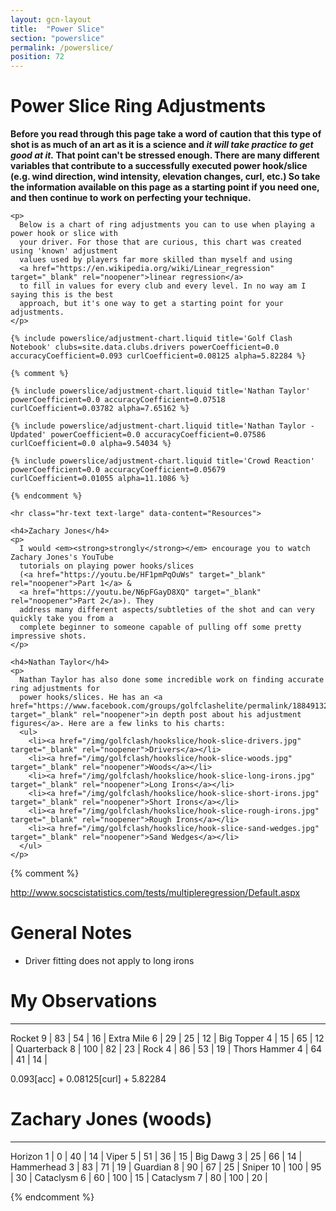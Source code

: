```yaml
---
layout: gcn-layout
title:  "Power Slice"
section: "powerslice"
permalink: /powerslice/
position: 72
---
```


<h1 class="gcn-page-header">Power Slice Ring Adjustments</h1>

<div class="row">

  <div class="col-lg-8 col-lg-offset-2 col-md-10 col-md-offset-1 col-sm-12">
    <div class="alert alert-warning text-center" role="alert">
      <strong>
        Before you read through this page take a word of caution that this type of shot is as much of
        an art as it is a science and <em><strong>it will take practice to get good at it.</strong></em>
        That point can't be stressed enough. There are many different variables that contribute to a
        successfully executed power hook/slice (e.g. wind direction, wind intensity, elevation
        changes, curl, etc.) So take the information available on this page as a starting point if
        you need one, and then continue to work on perfecting your technique.
      </strong>
    </div>
  </div>

  <div class="col-lg-8 col-lg-offset-2 col-md-10 col-md-offset-1 col-sm-12">

    <p>
      Below is a chart of ring adjustments you can to use when playing a power hook or slice with
      your driver. For those that are curious, this chart was created using 'known' adjustment
      values used by players far more skilled than myself and using
      <a href="https://en.wikipedia.org/wiki/Linear_regression" target="_blank" rel="noopener">linear regression</a>
      to fill in values for every club and every level. In no way am I saying this is the best
      approach, but it's one way to get a starting point for your adjustments.
    </p>

    {% include powerslice/adjustment-chart.liquid title='Golf Clash Notebook' clubs=site.data.clubs.drivers powerCoefficient=0.0 accuracyCoefficient=0.093 curlCoefficient=0.08125 alpha=5.82284 %}

    {% comment %}

    {% include powerslice/adjustment-chart.liquid title='Nathan Taylor' powerCoefficient=0.0 accuracyCoefficient=0.07518 curlCoefficient=0.03782 alpha=7.65162 %}

    {% include powerslice/adjustment-chart.liquid title='Nathan Taylor - Updated' powerCoefficient=0.0 accuracyCoefficient=0.07586 curlCoefficient=0.0 alpha=9.54034 %}

    {% include powerslice/adjustment-chart.liquid title='Crowd Reaction' powerCoefficient=0.0 accuracyCoefficient=0.05679 curlCoefficient=0.01055 alpha=11.1086 %}

    {% endcomment %}

  </div>

  <div class="col-lg-8 col-lg-offset-2 col-md-10 col-md-offset-1 col-sm-12">

    <hr class="hr-text text-large" data-content="Resources">

    <h4>Zachary Jones</h4>
    <p>
      I would <em><strong>strongly</strong></em> encourage you to watch Zachary Jones's YouTube
      tutorials on playing power hooks/slices
      (<a href="https://youtu.be/HF1pmPqOuWs" target="_blank" rel="noopener">Part 1</a> &
      <a href="https://youtu.be/N6pFGayD8XQ" target="_blank" rel="noopener">Part 2</a>). They
      address many different aspects/subtleties of the shot and can very quickly take you from a
      complete beginner to someone capable of pulling off some pretty impressive shots.
    </p>

    <h4>Nathan Taylor</h4>
    <p>
      Nathan Taylor has also done some incredible work on finding accurate ring adjustments for
      power hooks/slices. He has an <a href="https://www.facebook.com/groups/golfclashelite/permalink/1884913214860458/" target="_blank" rel="noopener">in depth post about his adjustment figures</a>. Here are a few links to his charts:
      <ul>
        <li><a href="/img/golfclash/hookslice/hook-slice-drivers.jpg" target="_blank" rel="noopener">Drivers</a></li>
        <li><a href="/img/golfclash/hookslice/hook-slice-woods.jpg" target="_blank" rel="noopener">Woods</a></li>
        <li><a href="/img/golfclash/hookslice/hook-slice-long-irons.jpg" target="_blank" rel="noopener">Long Irons</a></li>
        <li><a href="/img/golfclash/hookslice/hook-slice-short-irons.jpg" target="_blank" rel="noopener">Short Irons</a></li>
        <li><a href="/img/golfclash/hookslice/hook-slice-rough-irons.jpg" target="_blank" rel="noopener">Rough Irons</a></li>
        <li><a href="/img/golfclash/hookslice/hook-slice-sand-wedges.jpg" target="_blank" rel="noopener">Sand Wedges</a></li>
      </ul>
    </p>
  </div>

</div>

{% comment %}

http://www.socscistatistics.com/tests/multipleregression/Default.aspx

General Notes
====================================
* Driver fitting does not apply to long irons

# My Observations
---------------------------------
Rocket       9 |  83 |  54 | 16 |
Extra Mile   6 |  29 |  25 | 12 |
Big Topper   4 |  15 |  65 | 12 |
Quarterback  8 | 100 |  82 | 23 |
Rock         4 |  86 |  53 | 19 |
Thors Hammer 4 |  64 |  41 | 14 |

0.093[acc] + 0.08125[curl] + 5.82284

# Zachary Jones (woods)
---------------------------------
Horizon     1 |   0 |   40 | 14 |
Viper       5 |  51 |   36 | 15 |
Big Dawg    3 |  25 |   66 | 14 |
Hammerhead  3 |  83 |   71 | 19 |
Guardian    8 |  90 |   67 | 25 |
Sniper     10 | 100 |   95 | 30 |
Cataclysm   6 |  60 |  100 | 15 |
Cataclysm   7 |  80 |  100 | 20 |


{% endcomment %}